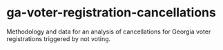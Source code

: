 # ga-voter-registration-cancellations
Methodology and data for an analysis of cancellations for Georgia voter registrations triggered by not voting.

